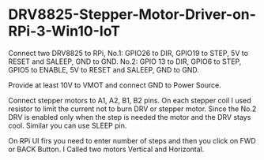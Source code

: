 # DRV8825-Stepper-Motor-Driver-on-RPi-3-Win10-IoT

Connect two DRV8825 to RPi,
No.1:  GPIO26 to  DIR, GPIO19 to  STEP, 5V to RESET and SALEEP, GND to GND.
No.2: GPIO 13 to DIR, GPIO6 to STEP, GPIO5 to ENABLE, 5V to RESET and SALEEP, GND to GND.

Provide at least 10V to VMOT and connect GND to Power Source.


Connect stepper motors to A1, A2, B1, B2 pins. On each stepper coil I used resistor to limit the current not to burn DRV or stepper motor. 
Since the No.2 DRV is enabled only when the step is needed the motor and the DRV stays cool. Similar you can use SLEEP pin.

On RPi UI firs you need to enter number of steps and then you click on FWD or BACK Button. I Called two motors Vertical and Horizontal.  
